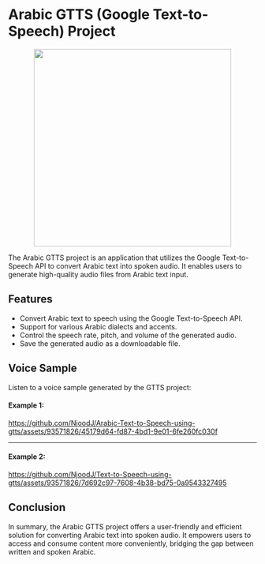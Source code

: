 # Arabic GTTS (Google Text-to-Speech) Project
<p align="center">
  <img width="400" height="400" src=https://github.com/NjoodJ/Arabic-Text-to-Speech-using-gtts/assets/93571826/f03fdaab-eb0d-4495-af52-55b216d691b0>
</p>

The Arabic GTTS project is an application that utilizes the Google Text-to-Speech API to convert Arabic text into spoken audio. It enables users to generate high-quality audio files from Arabic text input.

## Features
- Convert Arabic text to speech using the Google Text-to-Speech API.
- Support for various Arabic dialects and accents.
- Control the speech rate, pitch, and volume of the generated audio.
- Save the generated audio as a downloadable file.


## Voice Sample
Listen to a voice sample generated by the GTTS project:
#### Example 1:
https://github.com/NjoodJ/Arabic-Text-to-Speech-using-gtts/assets/93571826/45179d64-fd87-4bd1-9e01-6fe260fc030f

----------------------------
#### Example 2:
https://github.com/NjoodJ/Text-to-Speech-using-gtts/assets/93571826/7d692c97-7608-4b38-bd75-0a9543327495

## Conclusion
In summary, the Arabic GTTS project offers a user-friendly and efficient solution for converting Arabic text into spoken audio. It empowers users to access and consume content more conveniently, bridging the gap between written and spoken Arabic.
